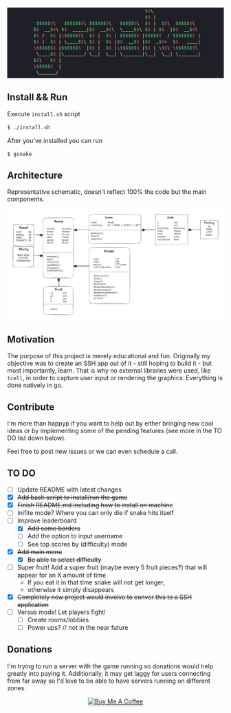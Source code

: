 ![GSNAKE](media/gsnake.png)

## Install && Run 
Execute `install.sh` script 

```bash
$ ./install.sh
```

After you've installed you can run
```bash 
$ gsnake 
```

## Architecture 
Representative schematic, doesn't reflect 100% the code but the main components.

![architecture](media/architecture.png)

## Motivation
The purpose of this project is merely educational and fun. Originally my objective was to create an SSH app out of it - still hoping to build it - but most importantly, learn. That is why no external libraries were used, like `tcell`, in order to capture user input or rendering the graphics. Everything is done natively in go.

## Contribute
I'm more than happyp if you want to help out by either bringing new cool ideas or by implementing some of the pending features (see more in the TO DO list down below).

Feel free to post new issues or we can even schedule a call.

## TO DO
- [ ] Update README with latest changes
- [x] ~~Add bash script to install/run the game~~
- [x] ~~Finish README.md including how to install on machine~~
- [ ] Inifite mode? Where you can only die if snake hits itself
- [ ] Improve leaderboard 
    - [x] ~~Add some borders~~
    - [ ] Add the option to input username
    - [ ] See top scores by (difficulty) mode
- [x] ~~Add main menu~~
    - [x] ~~Be able to select difficulty~~
- [ ] Super fruit! Add a super fruit (maybe every 5 fruit pieces?) that will appear for an X amount of time
    - If you eat it in that time snake will not get longer, 
    - otherwise it simply disappears
- [x] ~~Completely new project would involve to conver this to a SSH application~~
- [ ] Versus mode! Let players fight!
    - [ ] Create rooms/lobbies
    - [ ] Power ups? // not in the near future

## Donations
I'm trying to run a server with the game running so donations would help greatly into paying it. Additionally, it may get laggy for users connecting from far away so I'd love to be able to have servers running on different zones.

<div align="center">
    <a href="https://www.buymeacoffee.com/turutupa" target="_blank"><img src="https://www.buymeacoffee.com/assets/img/guidelines/download-assets-2.svg" alt="Buy Me A Coffee" style="height: 41px !important;width: 174px !important;box-shadow: 0px 3px 2px 0px rgba(190, 190, 190, 0.5) !important;-webkit-box-shadow: 0px 3px 2px 0px rgba(190, 190, 190, 0.5) !important;" ></a>
</div> 
